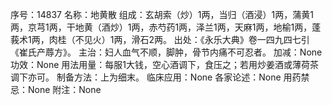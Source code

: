 序号：14837
名称：地黄散
组成：玄胡索（炒）1两，当归（酒浸）1两，蒲黄1两，京芎1两，干地黄（酒炒）1两，赤芍药1两，泽兰1两，天麻1两，地榆1两，蓬莪术1两，肉桂（不见火）1两，滑石2两。
出处：《永乐大典》卷一四九四七引《崔氏产蓐方》。
主治：妇人血气不顺，脚肿，骨节内痛不可忍者。
加减：None
功效：None
用法用量：每服1大钱，空心酒调下，食压之；若用炒姜酒或薄荷茶调下亦可。
制备方法：上为细末。
临床应用：None
各家论述：None
用药禁忌：None
附注：None
